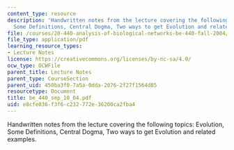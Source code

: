 ```yaml
---
content_type: resource
description: 'Handwritten notes from the lecture covering the following topics: Evolution,
  Some Definitions, Central Dogma, Two ways to get Evolution and related examples.'
file: /courses/20-440-analysis-of-biological-networks-be-440-fall-2004/e8cfe036f3f6c232772e36200ca2fba4_be_440_sep_10_04.pdf
file_type: application/pdf
learning_resource_types:
- Lecture Notes
license: https://creativecommons.org/licenses/by-nc-sa/4.0/
ocw_type: OCWFile
parent_title: Lecture Notes
parent_type: CourseSection
parent_uid: 450ba3f0-7a5a-0dda-2076-2f27f1564d85
resourcetype: Document
title: be_440_sep_10_04.pdf
uid: e8cfe036-f3f6-c232-772e-36200ca2fba4
---
```

Handwritten notes from the lecture covering the following topics: Evolution, Some Definitions, Central Dogma, Two ways to get Evolution and related examples.